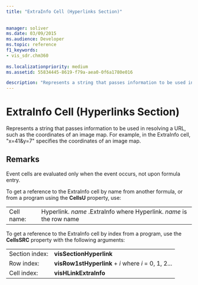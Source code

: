 ```yaml
---
title: "ExtraInfo Cell (Hyperlinks Section)"
 
 
manager: soliver
ms.date: 03/09/2015
ms.audience: Developer
ms.topic: reference
f1_keywords:
- vis_sdr.chm360
 
ms.localizationpriority: medium
ms.assetid: 55834445-8619-f79a-aea0-0f6a1780e016

description: "Represents a string that passes information to be used in resolving a URL, such as the coordinates of an image map. For example, in the ExtraInfo cell,x=41&amp;y=7specifies the coordinates of an image map."
---
```


# ExtraInfo Cell (Hyperlinks Section)

Represents a string that passes information to be used in resolving a URL, such as the coordinates of an image map. For example, in the ExtraInfo cell, "x=41&amp;y=7" specifies the coordinates of an image map.
  
## Remarks

Event cells are evaluated only when the event occurs, not upon formula entry.
  
To get a reference to the ExtraInfo cell by name from another formula, or from a program using the **CellsU** property, use: 
  
|||
|:-----|:-----|
| Cell name:  <br/> | Hyperlink.  *name*  .ExtraInfo            where Hyperlink.  *name*  is the row name  <br/> |
   
To get a reference to the ExtraInfo cell by index from a program, use the **CellsSRC** property with the following arguments: 
  
|||
|:-----|:-----|
| Section index:  <br/> |**visSectionHyperlink** <br/> |
| Row index:  <br/> |**visRow1stHyperlink** +  *i*            where  *i*  = 0, 1, 2... |
| Cell index:  <br/> |**visHLinkExtraInfo** <br/> |
   

